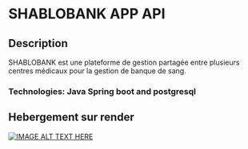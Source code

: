 # SHABLOBANK APP API

## Description

SHABLOBANK est une plateforme de gestion partagée entre plusieurs 
centres médicaux pour la gestion de banque de sang.

### Technologies: Java Spring boot and postgresql

## Hebergement sur render 
    
[![IMAGE ALT TEXT HERE](https://github.com/TakiRahal/spring-boot-render/blob/main/src/main/resources/static/spring_boot_render.png)](https://youtu.be/-Ih_ky5HMEA)
